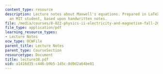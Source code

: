 ```yaml
---
content_type: resource
description: Lecture notes about Maxwell's equations. Prepared in LaTeX by James Silva,
  an MIT student, based upon handwritten notes.
file: /media/courses/8-022-physics-ii-electricity-and-magnetism-fall-2006/a1416d35c446b9b51d5c8d0d2a64be81_lecture38.pdf
file_type: application/pdf
learning_resource_types:
- Lecture Notes
ocw_type: OCWFile
parent_title: Lecture Notes
parent_type: CourseSection
resourcetype: Document
title: lecture38.pdf
uid: a1416d35-c446-b9b5-1d5c-8d0d2a64be81
---
```

